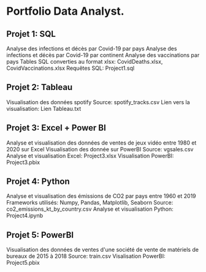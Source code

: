 # Portfolio Data Analyst.

## Projet 1: SQL
Analyse des infections et décès par Covid-19 par pays
Analyse des infections et décès par Covid-19 par continent
Analyse des vaccinations par pays
Tables SQL converties au format xlsx: CovidDeaths.xlsx, CovidVaccinations.xlsx
Requêtes SQL: Project1.sql

## Projet 2: Tableau
Visualisation des données spotify
Source: spotify_tracks.csv
Lien vers la visualisation: Lien Tableau.txt

## Projet 3: Excel + Power BI
Analyse et visualisation des données de ventes de jeux vidéo entre 1980 et 2020 sur Excel
Visualisation des donnée sur PowerBI
Source: vgsales.csv
Analyse et visualisation Excel: Project3.xlsx
Visualisation PowerBI: Project3.pbix

## Projet 4: Python
Analyse et visualisation des émissions de CO2 par pays entre 1960 et 2019
Frameworks utilisés: Numpy, Pandas, Matplotlib, Seaborn
Source: co2_emissions_kt_by_country.csv
Analyse et visualisation Python: Project4.ipynb

## Projet 5: PowerBI
Visualisation des données de ventes d'une société de vente de matériels de bureaux de 2015 à 2018
Source: train.csv
Visalisation PowerBI: Project5.pbix
